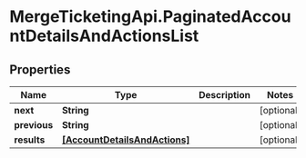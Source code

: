 # MergeTicketingApi.PaginatedAccountDetailsAndActionsList

## Properties

Name | Type | Description | Notes
------------ | ------------- | ------------- | -------------
**next** | **String** |  | [optional] 
**previous** | **String** |  | [optional] 
**results** | [**[AccountDetailsAndActions]**](AccountDetailsAndActions.md) |  | [optional] 


